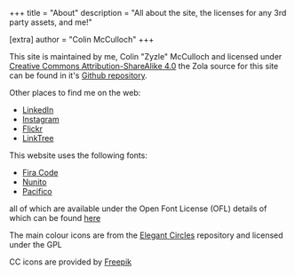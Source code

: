 +++
title = "About"
description = "All about the site, the licenses for any 3rd party assets, and me!"

[extra]
author = "Colin McCulloch"
+++

This site is maintained by me, Colin "Zyzle" McCulloch and licensed under [Creative Commons Attribution-ShareAlike 4.0](https://creativecommons.org/licenses/by-sa/4.0/) the Zola source for this site can be found in it's [Github repository](https://github.com/Zyzle/zyzle.github.io).

Other places to find me on the web:

  * [LinkedIn](https://www.linkedin.com/in/colinmcculloch)
  * [Instagram](https://www.instagram.com/zyzle2501/)
  * [Flickr](https://flickr.com/photos/zyzle/)
  * [LinkTree](https://linktr.ee/zyzle)

This website uses the following fonts:

* [Fira Code](https://github.com/tonsky/FiraCode)
* [Nunito](https://github.com/googlefonts/nunito)
* [Pacifico](https://github.com/googlefonts/Pacifico)

all of which are available under the Open Font License (OFL) details of which can be found [here](/OFL.txt)

The main colour icons are from the [Elegant Circles](https://dohliam.github.io/elegant-circles/) repository and licensed under the GPL

CC icons are provided by [Freepik](https://www.flaticon.com/free-icons/cc)
